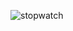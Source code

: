 
![stopwatch](https://github.com/Aayushimmodi/StopWatch/assets/168900747/4c820fc3-d0b0-4610-8a53-a7e5fcb631c5)
